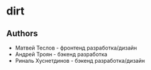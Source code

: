 # dirt
## Authors
- Матвей Теслов - фронтенд разработка/дизайн
- Андрей Троян - бэкенд разработка
- Риналь Хуснетдинов - бэкенд разработка/дизайн
